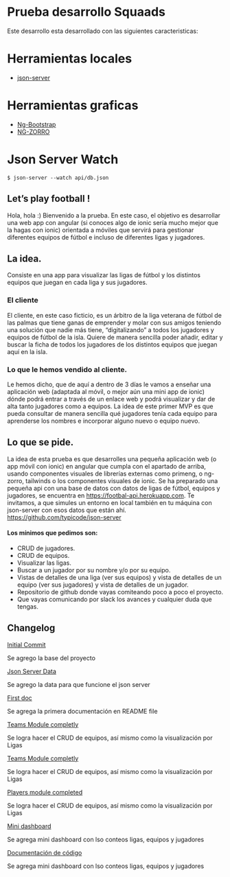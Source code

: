 # Prueba desarrollo Squaads

Este desarrollo esta desarrollado con las siguientes caracteristicas:

# Herramientas locales

- [json-server](https://github.com/typicode/json-server)

# Herramientas graficas

- [Ng-Bootstrap](https://ng-bootstrap.github.io/)
- [NG-ZORRO](https://ng.ant.design/docs/introduce/en)

# Json Server Watch

```
$ json-server --watch api/db.json
```

## Let’s play football !

Hola, hola :) Bienvenido a la prueba. En este caso, el objetivo es
desarrollar una web app con angular (si conoces algo de ionic sería mucho mejor
que la hagas con ionic) orientada a móviles que servirá para gestionar diferentes
equipos de fútbol e incluso de diferentes ligas y jugadores.

## La idea.

Consiste en una app para visualizar las ligas de fútbol y los distintos equipos
que juegan en cada liga y sus jugadores.

### El cliente

El cliente, en este caso ficticio, es un árbitro de la liga veterana de fútbol de las
palmas que tiene ganas de emprender y molar con sus amigos teniendo una
solución que nadie más tiene, “digitalizando” a todos los jugadores y equipos
de fútbol de la isla. Quiere de manera sencilla poder añadir, editar y buscar la
ficha de todos los jugadores de los distintos equipos que juegan aquí en la isla.

### Lo que le hemos vendido al cliente.

Le hemos dicho, que de aquí a dentro de 3 días le vamos a enseñar una
aplicación web (adaptada al móvil, o mejor aún una mini app de ionic) dónde
podrá entrar a través de un enlace web y podrá visualizar y dar de alta tanto
jugadores como a equipos. La idea de este primer MVP es que pueda
consultar de manera sencilla qué jugadores tenía cada equipo para
aprenderse los nombres e incorporar alguno nuevo o equipo nuevo.

## Lo que se pide.

La idea de esta prueba es que desarrolles una pequeña aplicación web (o app
móvil con ionic) en angular que cumpla con el apartado de arriba, usando
componentes visuales de librerías externas como primeng, o ng-zorro, tailwinds o
los componentes visuales de ionic.
Se ha preparado una pequeña api con una base de datos con datos de ligas de
fútbol, equipos y jugadores, se encuentra en https://footbal-api.herokuapp.com.
Te invitamos, a que simules un entorno en local también en tu máquina con
json-server con esos datos que están ahí.
https://github.com/typicode/json-server

#### Los mínimos que pedimos son:

- CRUD de jugadores.
- CRUD de equipos.
- Visualizar las ligas.
- Buscar a un jugador por su nombre y/o por su equipo.
- Vistas de detalles de una liga (ver sus equipos) y vista de detalles de un
  equipo (ver sus jugadores) y vista de detalles de un jugador.
- Repositorio de github donde vayas comiteando poco a poco el proyecto.
- Que vayas comunicando por slack los avances y cualquier duda que
  tengas.

## Changelog

[Initial Commit](https://github.com/felde/squaads-test-FELDE/commit/69f5f438f8baeb3a4ded5a4e293bff3d6586b11f)

Se agrego la base del proyecto

[Json Server Data](https://github.com/felde/squaads-test-FELDE/commit/63f533c2d0fdd3f5080bec0ca7133e3bda16a495)

Se agrego la data para que funcione el json server

[First doc](https://github.com/felde/squaads-test-FELDE/commit/fb159df1d5475affd266e5524a245076a5d8ac69)

Se agrega la primera documentación en README file

[Teams Module completly](https://github.com/felde/squaads-test-FELDE/commit/1f051d054fe491532a7e177d19f154a1d846ad92)

Se logra hacer el CRUD de equipos, así mismo como la visualización por Ligas

[Teams Module completly](https://github.com/felde/squaads-test-FELDE/commit/1f051d054fe491532a7e177d19f154a1d846ad92)

Se logra hacer el CRUD de equipos, así mismo como la visualización por Ligas

[Players module completed](https://github.com/felde/squaads-test-FELDE/commit/084230d628a66caa74e2d37f3bf32e593f908ac4)

Se logra hacer el CRUD de equipos, así mismo como la visualización por Ligas

[Mini dashboard](https://github.com/felde/squaads-test-FELDE/commit/f2a89931e61f8a6a3cb5176c2aad00117fdc2dfd)

Se agrega mini dashboard con lso conteos ligas, equipos y jugadores

[Documentación de código]()

Se agrega mini dashboard con lso conteos ligas, equipos y jugadores

